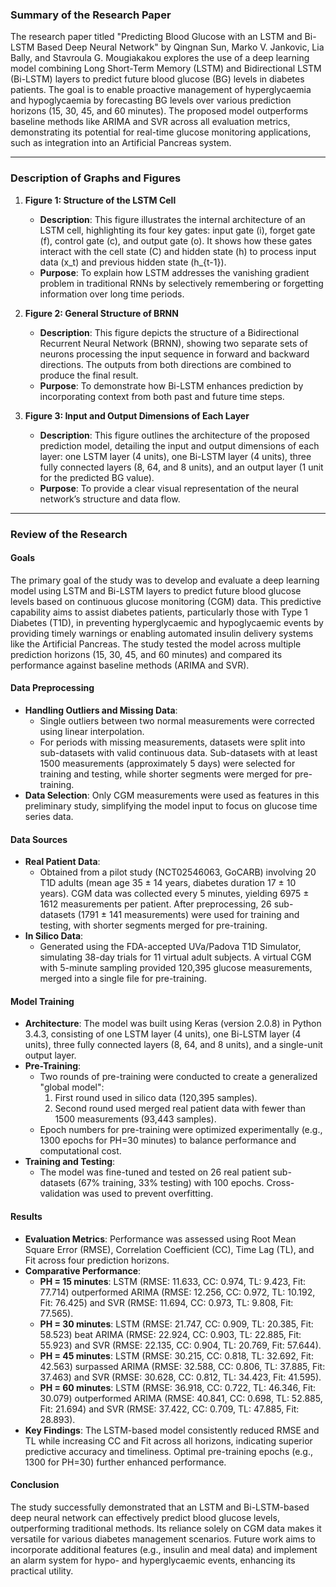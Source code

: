 ### Summary of the Research Paper

The research paper titled "Predicting Blood Glucose with an LSTM and Bi-LSTM Based Deep Neural Network" by Qingnan Sun, Marko V. Jankovic, Lia Bally, and Stavroula G. Mougiakakou explores the use of a deep learning model combining Long Short-Term Memory (LSTM) and Bidirectional LSTM (Bi-LSTM) layers to predict future blood glucose (BG) levels in diabetes patients. The goal is to enable proactive management of hyperglycaemia and hypoglycaemia by forecasting BG levels over various prediction horizons (15, 30, 45, and 60 minutes). The proposed model outperforms baseline methods like ARIMA and SVR across all evaluation metrics, demonstrating its potential for real-time glucose monitoring applications, such as integration into an Artificial Pancreas system.

---

### Description of Graphs and Figures

1. **Figure 1: Structure of the LSTM Cell**
   - **Description**: This figure illustrates the internal architecture of an LSTM cell, highlighting its four key gates: input gate (i), forget gate (f), control gate (c), and output gate (o). It shows how these gates interact with the cell state (C) and hidden state (h) to process input data (x_t) and previous hidden state (h_{t-1}).
   - **Purpose**: To explain how LSTM addresses the vanishing gradient problem in traditional RNNs by selectively remembering or forgetting information over long time periods.

2. **Figure 2: General Structure of BRNN**
   - **Description**: This figure depicts the structure of a Bidirectional Recurrent Neural Network (BRNN), showing two separate sets of neurons processing the input sequence in forward and backward directions. The outputs from both directions are combined to produce the final result.
   - **Purpose**: To demonstrate how Bi-LSTM enhances prediction by incorporating context from both past and future time steps.

3. **Figure 3: Input and Output Dimensions of Each Layer**
   - **Description**: This figure outlines the architecture of the proposed prediction model, detailing the input and output dimensions of each layer: one LSTM layer (4 units), one Bi-LSTM layer (4 units), three fully connected layers (8, 64, and 8 units), and an output layer (1 unit for the predicted BG value).
   - **Purpose**: To provide a clear visual representation of the neural network’s structure and data flow.

---

### Review of the Research

#### Goals
The primary goal of the study was to develop and evaluate a deep learning model using LSTM and Bi-LSTM layers to predict future blood glucose levels based on continuous glucose monitoring (CGM) data. This predictive capability aims to assist diabetes patients, particularly those with Type 1 Diabetes (T1D), in preventing hyperglycaemic and hypoglycaemic events by providing timely warnings or enabling automated insulin delivery systems like the Artificial Pancreas. The study tested the model across multiple prediction horizons (15, 30, 45, and 60 minutes) and compared its performance against baseline methods (ARIMA and SVR).

#### Data Preprocessing
- **Handling Outliers and Missing Data**: 
  - Single outliers between two normal measurements were corrected using linear interpolation.
  - For periods with missing measurements, datasets were split into sub-datasets with valid continuous data. Sub-datasets with at least 1500 measurements (approximately 5 days) were selected for training and testing, while shorter segments were merged for pre-training.
- **Data Selection**: Only CGM measurements were used as features in this preliminary study, simplifying the model input to focus on glucose time series data.

#### Data Sources
- **Real Patient Data**: 
  - Obtained from a pilot study (NCT02546063, GoCARB) involving 20 T1D adults (mean age 35 ± 14 years, diabetes duration 17 ± 10 years). CGM data was collected every 5 minutes, yielding 6975 ± 1612 measurements per patient. After preprocessing, 26 sub-datasets (1791 ± 141 measurements) were used for training and testing, with shorter segments merged for pre-training.
- **In Silico Data**: 
  - Generated using the FDA-accepted UVa/Padova T1D Simulator, simulating 38-day trials for 11 virtual adult subjects. A virtual CGM with 5-minute sampling provided 120,395 glucose measurements, merged into a single file for pre-training.

#### Model Training
- **Architecture**: The model was built using Keras (version 2.0.8) in Python 3.4.3, consisting of one LSTM layer (4 units), one Bi-LSTM layer (4 units), three fully connected layers (8, 64, and 8 units), and a single-unit output layer.
- **Pre-Training**: 
  - Two rounds of pre-training were conducted to create a generalized "global model":
    1. First round used in silico data (120,395 samples).
    2. Second round used merged real patient data with fewer than 1500 measurements (93,443 samples).
  - Epoch numbers for pre-training were optimized experimentally (e.g., 1300 epochs for PH=30 minutes) to balance performance and computational cost.
- **Training and Testing**: 
  - The model was fine-tuned and tested on 26 real patient sub-datasets (67% training, 33% testing) with 100 epochs. Cross-validation was used to prevent overfitting.

#### Results
- **Evaluation Metrics**: Performance was assessed using Root Mean Square Error (RMSE), Correlation Coefficient (CC), Time Lag (TL), and Fit across four prediction horizons.
- **Comparative Performance**:
  - **PH = 15 minutes**: LSTM (RMSE: 11.633, CC: 0.974, TL: 9.423, Fit: 77.714) outperformed ARIMA (RMSE: 12.256, CC: 0.972, TL: 10.192, Fit: 76.425) and SVR (RMSE: 11.694, CC: 0.973, TL: 9.808, Fit: 77.565).
  - **PH = 30 minutes**: LSTM (RMSE: 21.747, CC: 0.909, TL: 20.385, Fit: 58.523) beat ARIMA (RMSE: 22.924, CC: 0.903, TL: 22.885, Fit: 55.923) and SVR (RMSE: 22.135, CC: 0.904, TL: 20.769, Fit: 57.644).
  - **PH = 45 minutes**: LSTM (RMSE: 30.215, CC: 0.818, TL: 32.692, Fit: 42.563) surpassed ARIMA (RMSE: 32.588, CC: 0.806, TL: 37.885, Fit: 37.463) and SVR (RMSE: 30.628, CC: 0.812, TL: 34.423, Fit: 41.595).
  - **PH = 60 minutes**: LSTM (RMSE: 36.918, CC: 0.722, TL: 46.346, Fit: 30.079) outperformed ARIMA (RMSE: 40.841, CC: 0.698, TL: 52.885, Fit: 21.694) and SVR (RMSE: 37.422, CC: 0.709, TL: 47.885, Fit: 28.893).
- **Key Findings**: The LSTM-based model consistently reduced RMSE and TL while increasing CC and Fit across all horizons, indicating superior predictive accuracy and timeliness. Optimal pre-training epochs (e.g., 1300 for PH=30) further enhanced performance.

#### Conclusion
The study successfully demonstrated that an LSTM and Bi-LSTM-based deep neural network can effectively predict blood glucose levels, outperforming traditional methods. Its reliance solely on CGM data makes it versatile for various diabetes management scenarios. Future work aims to incorporate additional features (e.g., insulin and meal data) and implement an alarm system for hypo- and hyperglycaemic events, enhancing its practical utility.